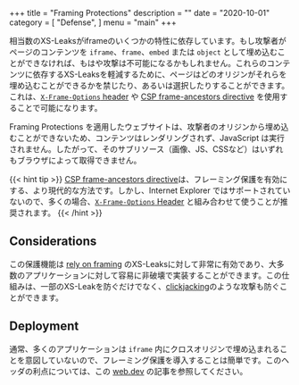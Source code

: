 +++
title = "Framing Protections"
description = ""
date = "2020-10-01"
category = [
    "Defense",
]
menu = "main"
+++

相当数のXS-Leaksがiframeのいくつかの特性に依存しています。もし攻撃者がページのコンテンツを `iframe`、`frame`、`embed` または `object` として埋め込むことができなければ、もはや攻撃は不可能になるかもしれません。これらのコンテンツに依存するXS-Leaksを軽減するために、ページはどのオリジンがそれらを埋め込むことができるかを禁じたり、あるいは選択したりすることができます。これは、[`X-Frame-Options` header](https://developer.mozilla.org/en-US/docs/Web/HTTP/Headers/X-Frame-Options) や [CSP frame-ancestors directive](https://developer.mozilla.org/en-US/docs/Web/HTTP/Headers/Content-Security-Policy/frame-ancestors) を使用することで可能になります。

Framing Protections を適用したウェブサイトは、攻撃者のオリジンから埋め込むことができないため、コンテンツはレンダリングされず、JavaScript は実行されません。したがって、そのサブリソース（画像、JS、CSSなど）はいずれもブラウザによって取得できません。

{{< hint tip >}}
[CSP frame-ancestors directive](https://developer.mozilla.org/en-US/docs/Web/HTTP/Headers/Content-Security-Policy/frame-ancestors)は、フレーミング保護を有効にする、より現代的な方法です。しかし、Internet Explorer ではサポートされていないので、多くの場合、[`X-Frame-Options` Header](https://developer.mozilla.org/en-US/docs/Web/HTTP/Headers/X-Frame-Options) と組み合わせて使うことが推奨されます。
{{< /hint >}}

## Considerations

この保護機能は [rely on framing](../../../../abuse/iframes/) のXS-Leaksに対して非常に有効であり、大多数のアプリケーションに対して容易に非破壊で実装することができます。この仕組みは、一部のXS-Leakを防ぐだけでなく、[clickjacking](https://owasp.org/www-community/attacks/Clickjacking)のような攻撃も防ぐことができます。

## Deployment

通常、多くのアプリケーションは `iframe` 内にクロスオリジンで埋め込まれることを意図していないので、フレーミング保護を導入することは簡単です。このヘッダの利点については、この [web.dev](https://web.dev/same-origin-policy/) の記事を参照してください。
